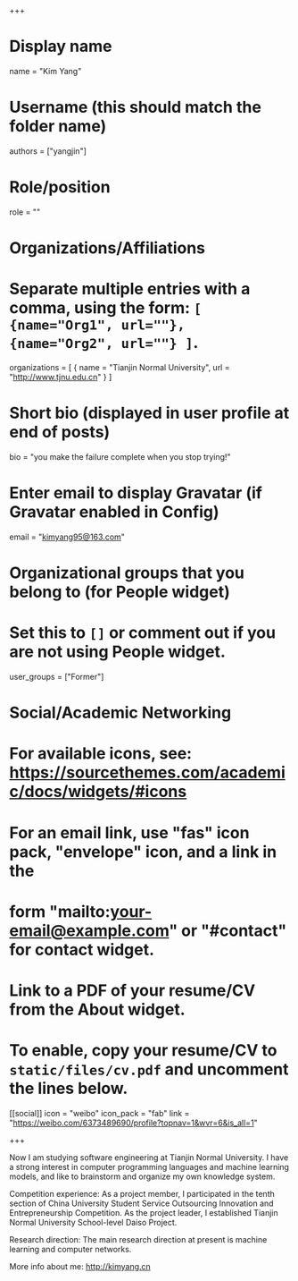 +++
# Display name
name = "Kim Yang"

# Username (this should match the folder name)
authors = ["yangjin"]

# Role/position
role = ""

# Organizations/Affiliations
#   Separate multiple entries with a comma, using the form: `[ {name="Org1", url=""}, {name="Org2", url=""} ]`.
organizations = [ { name = "Tianjin Normal University", url = "http://www.tjnu.edu.cn" } ]

# Short bio (displayed in user profile at end of posts)
bio = "you make the failure complete when you stop trying!"

# Enter email to display Gravatar (if Gravatar enabled in Config)
email = "kimyang95@163.com"

# Organizational groups that you belong to (for People widget)
#   Set this to `[]` or comment out if you are not using People widget.
user_groups = ["Former"]


# Social/Academic Networking
# For available icons, see: https://sourcethemes.com/academic/docs/widgets/#icons
#   For an email link, use "fas" icon pack, "envelope" icon, and a link in the
#   form "mailto:your-email@example.com" or "#contact" for contact widget.


# Link to a PDF of your resume/CV from the About widget.
# To enable, copy your resume/CV to `static/files/cv.pdf` and uncomment the lines below.
[[social]]
 icon = "weibo"
 icon_pack = "fab"
 link = "https://weibo.com/6373489690/profile?topnav=1&wvr=6&is_all=1"

+++

Now I am studying software engineering at Tianjin Normal University. I have a strong interest in computer programming languages ​​and machine learning models, and like to brainstorm and organize my own knowledge system.

Competition experience: As a project member, I participated in the tenth section of China University Student Service Outsourcing Innovation and Entrepreneurship Competition. As the project leader, I established Tianjin Normal University School-level Daiso Project.

Research direction: The main research direction at present is machine learning and computer networks.

More info about me: http://kimyang.cn
